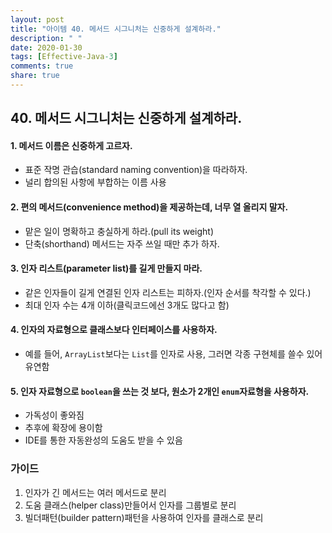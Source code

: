 ```yaml
---
layout: post
title: "아이템 40. 메서드 시그니처는 신중하게 설계하라."
description: " "
date: 2020-01-30
tags: [Effective-Java-3]
comments: true
share: true
---
```


## 40. 메서드 시그니처는 신중하게 설계하라.

#### 1. 메서드 이름은 신중하게 고르자.
- 표준 작명 관습(standard naming convention)을 따라하자.
- 널리 합의된 사항에 부합하는 이름 사용

#### 2. 편의 메서드(convenience method)을 제공하는데, 너무 열 올리지 말자.
- 맡은 일이 명확하고 충실하게 하라.(pull its weight)
- 단축(shorthand) 메서드는 자주 쓰일 때만 추가 하자.


#### 3. 인자 리스트(parameter list)를 길게 만들지 마라.
- 같은 인자들이 길게 연결된 인자 리스트는 피하자.(인자 순서를 착각할 수 있다.)
- 최대 인자 수는 4개 이하(클릭코드에선 3개도 많다고 함)

#### 4. 인자의 자료형으로 클래스보다 인터페이스를 사용하자.
- 예를 들어, ```ArrayList```보다는 ```List```를 인자로 사용, 그러면 각종 구현체를 쓸수 있어 유연함

#### 5. 인자 자료형으로 ```boolean```을 쓰는 것 보다, 원소가 2개인 ```enum```자료형을 사용하자.
- 가독성이 좋와짐
- 추후에 확장에 용이함
- IDE를 통한 자동완성의 도움도 받을 수 있음
 
 

### 가이드
1. 인자가 긴 메서드는 여러 메서드로 분리
2. 도움 클래스(helper class)만들어서 인자를 그룹별로 분리
3. 빌더패턴(builder pattern)패턴을 사용하여 인자를 클래스로 분리



